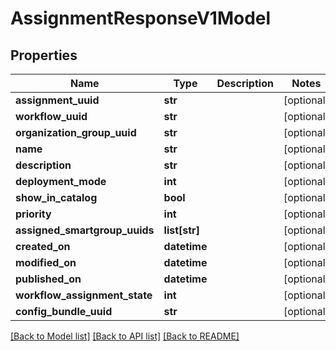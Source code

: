 # AssignmentResponseV1Model

## Properties
Name | Type | Description | Notes
------------ | ------------- | ------------- | -------------
**assignment_uuid** | **str** |  | [optional] 
**workflow_uuid** | **str** |  | [optional] 
**organization_group_uuid** | **str** |  | [optional] 
**name** | **str** |  | [optional] 
**description** | **str** |  | [optional] 
**deployment_mode** | **int** |  | [optional] 
**show_in_catalog** | **bool** |  | [optional] 
**priority** | **int** |  | [optional] 
**assigned_smartgroup_uuids** | **list[str]** |  | [optional] 
**created_on** | **datetime** |  | [optional] 
**modified_on** | **datetime** |  | [optional] 
**published_on** | **datetime** |  | [optional] 
**workflow_assignment_state** | **int** |  | [optional] 
**config_bundle_uuid** | **str** |  | [optional] 

[[Back to Model list]](../README.md#documentation-for-models) [[Back to API list]](../README.md#documentation-for-api-endpoints) [[Back to README]](../README.md)


